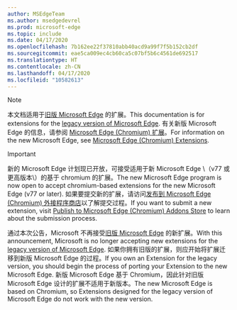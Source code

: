 ```yaml
---
author: MSEdgeTeam
ms.author: msedgedevrel
ms.prod: microsoft-edge
ms.topic: include
ms.date: 04/17/2020
ms.openlocfilehash: 7b162ee22f37810abb40acd9a99f7f5b152cb2df
ms.sourcegitcommit: eae5ca009ec4cb60ca5c07bf5b6c4561de692517
ms.translationtype: HT
ms.contentlocale: zh-CN
ms.lasthandoff: 04/17/2020
ms.locfileid: "10582613"
---
```

> [!NOTE]
> <span data-ttu-id="1b72b-101">本文档适用于[旧版 Microsoft Edge][MicrosoftSupportEdgeLegacy] 的扩展。</span><span class="sxs-lookup"><span data-stu-id="1b72b-101">This documentation is for extensions for the [legacy version of Microsoft Edge][MicrosoftSupportEdgeLegacy].</span></span> <span data-ttu-id="1b72b-102">有关新版 Microsoft Edge 的信息，请参阅 [Microsoft Edge (Chromium) 扩展][MicrosoftEdgeExtensionsChromiumIndex]。</span><span class="sxs-lookup"><span data-stu-id="1b72b-102">For information on the new Microsoft Edge, see [Microsoft Edge (Chromium) Extensions][MicrosoftEdgeExtensionsChromiumIndex].</span></span>

> [!IMPORTANT]
> <span data-ttu-id="1b72b-103">新的 Microsoft Edge 计划现已开放，可接受适用于新 Microsoft Edge \（v77 或更高版本\）的基于 chromium 的扩展。</span><span class="sxs-lookup"><span data-stu-id="1b72b-103">The new Microsoft Edge program is now open to accept chromium-based extensions for the new Microsoft Edge \(v77 or later\).</span></span> <span data-ttu-id="1b72b-104">如果要提交新的扩展，请访问[发布到 Microsoft Edge (Chromium) 外接程序商店][ExtensionsChromiumPublish]以了解提交过程。</span><span class="sxs-lookup"><span data-stu-id="1b72b-104">If you want to submit a new extension, visit [Publish to Microsoft Edge (Chromium) Addons Store][ExtensionsChromiumPublish] to learn about the submission process.</span></span>  
> 
> <span data-ttu-id="1b72b-105">通过本次公告，Microsoft 不再接受[旧版 Microsoft Edge][MicrosoftSupportEdgeLegacy] 的新扩展。</span><span class="sxs-lookup"><span data-stu-id="1b72b-105">With this announcement, Microsoft is no longer accepting new extensions for the [legacy version of Microsoft Edge][MicrosoftSupportEdgeLegacy].</span></span> <span data-ttu-id="1b72b-106">如果你拥有旧版的扩展，则应开始将扩展迁移到新版 Microsoft Edge 的过程。</span><span class="sxs-lookup"><span data-stu-id="1b72b-106">If you own an Extension for the legacy version, you should begin the process of porting your Extension to the new Microsoft Edge.</span></span>  <span data-ttu-id="1b72b-107">新版 Microsoft Edge 基于 Chromium，因此针对旧版 Microsoft Edge 设计的扩展不适用于新版本。</span><span class="sxs-lookup"><span data-stu-id="1b72b-107">The new Microsoft Edge is based on Chromium, so Extensions designed for the legacy version of Microsoft Edge do not work with the new version.</span></span>  
> 

<!-- image links -->  

<!-- links -->  

[MicrosoftEdgeExtensionsChromiumIndex]: /microsoft-edge/extensions-chromium/index "Microsoft Edge (Chromium) 扩展"
[ExtensionsChromiumPublish]: /microsoft-edge/extensions-chromium/publish/publish-extension "发布扩展"  

[MicrosoftSupportEdgeLegacy]: https://support.microsoft.com/help/4533505/what-is-microsoft-edge-legacy "什么是 Microsoft Edge 旧版？| Microsoft 支持"  
